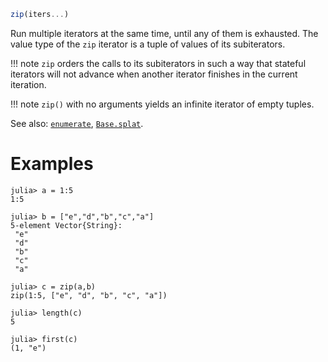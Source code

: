 ```julia
zip(iters...)
```

Run multiple iterators at the same time, until any of them is exhausted. The value type of the `zip` iterator is a tuple of values of its subiterators.

!!! note
    `zip` orders the calls to its subiterators in such a way that stateful iterators will not advance when another iterator finishes in the current iteration.


!!! note
    `zip()` with no arguments yields an infinite iterator of empty tuples.


See also: [`enumerate`](@ref), [`Base.splat`](@ref).

# Examples

```jldoctest
julia> a = 1:5
1:5

julia> b = ["e","d","b","c","a"]
5-element Vector{String}:
 "e"
 "d"
 "b"
 "c"
 "a"

julia> c = zip(a,b)
zip(1:5, ["e", "d", "b", "c", "a"])

julia> length(c)
5

julia> first(c)
(1, "e")
```
